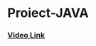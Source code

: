 # Proiect-JAVA

### [Video Link](https://drive.google.com/file/d/1yZVe1SQY9r1KBVslqY74fUx5qQyliGHq/view?usp=drive_link)
